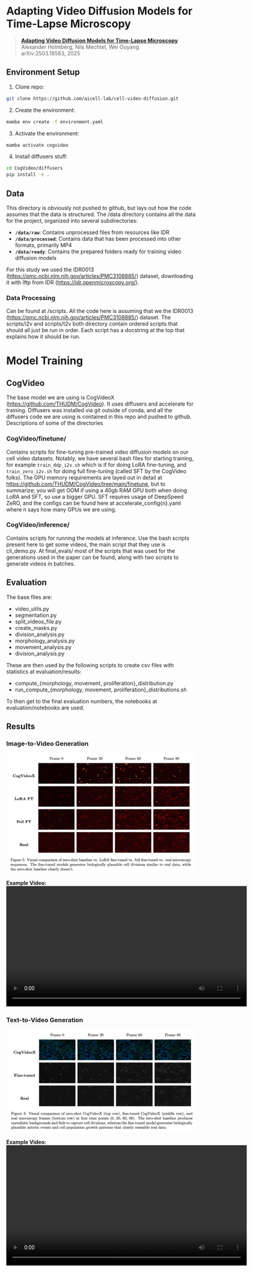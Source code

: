 # Adapting Video Diffusion Models for Time-Lapse Microscopy

> [**Adapting Video Diffusion Models for Time-Lapse Microscopy**](https://arxiv.org/abs/2503.18583)  
> Alexander Holmberg, Nils Mechtel, Wei Ouyang  
> arXiv:2503.18583, 2025


## Environment Setup

1. Clone repo:
```bash
git clone https://github.com/aicell-lab/cell-video-diffusion.git
```
2. Create the environment:
```bash
mamba env create -f environment.yaml
```
3. Activate the environment:
```bash
mamba activate cogvideo
```
4. Install diffusers stuff:
```bash
cd CogVideo/diffusers
pip install -e .
```

## Data

This directory is obviously not pushed to github, but lays out how the code assumes that the data is structured. The /data directory contains all the data for the project, organized into several subdirectories:

- **`/data/raw`**: Contains unprocessed files from resources like IDR
- **`/data/processed`**: Contains data that has been processed into other formats, primarily MP4
- **`/data/ready`**: Contains the prepared folders ready for training video diffusion models

For this study we used the IDR0013 (https://pmc.ncbi.nlm.nih.gov/articles/PMC3108885/) dataset, downloading it with lftp from IDR (https://idr.openmicroscopy.org/).


### Data Processing
Can be found at /scripts. All the code here is assuming that we the IDR0013 (https://pmc.ncbi.nlm.nih.gov/articles/PMC3108885/) dataset. The scripts/i2v and scripts/t2v both directory contain ordered scripts that should all just be run in order. Each script has a docstring at the top that explains how it should be run. 

# Model Training

## CogVideo

The base model we are using is CogVideoX (https://github.com/THUDM/CogVideo). It uses diffusers and accelerate for training. Diffusers was installed via git outside of conda, and all the diffusers code we are using is contained in this repo and pushed to github.  Descriptions of some of the directories

### CogVideo/finetune/
Contains scripts for fine-tuning pre-trained video diffusion models on our cell video datasets. Notably, we have several bash files for starting training, for example `train_ddp_i2v.sh` which is if for doing LoRA fine-tuning, and `train_zero_i2v.sh` for doing full fine-tuning (called SFT by the CogVideo folks). The GPU memory requirements are layed out in detail at https://github.com/THUDM/CogVideo/tree/main/finetune, but to summarize; you will get OOM if using a 40gb RAM GPU both when doing LoRA and SFT, so use a bigger GPU. SFT requires usage of DeepSpeed ZeRO, and the configs can be found here at accelerate_config{n}.yaml where n says how many GPUs we are using. 

### CogVideo/inference/
Contains scripts for running the models at inference. Use the bash scripts present here to get some videos, the main script that they use is cli_demo.py. At final_evals/ most of the scripts that was used for the generations used in the paper can be found, along with two scripts to generate videos in batches. 

## Evaluation
The base files are:
- video_utils.py
- segmentation.py
- split_videos_file.py
- create_masks.py
- division_analysis.py
- morphology_analysis.py
- movement_analysis.py
- division_analysis.py

These are then used by the following scripts to create csv files with statistics at evaluation/results:
- compute_{morphology, movement, proliferation}_distribution.py
- run_compute_{morphology, movement, proliferation}_distributions.sh

To then get to the final evaluation numbers, the notebooks at evaluation/notebooks are used. 

## Results

### Image-to-Video Generation
![Image-to-Video Results](figures/i2v_results.png)

**Example Video:**  
<video src="figures/image2video_generated2.mp4" controls width="640"></video>

### Text-to-Video Generation
![Text-to-Video Results](figures/t2v_results.png)

**Example Video:**  
<video src="figures/text2video_generated2.mp4" controls width="640"></video>